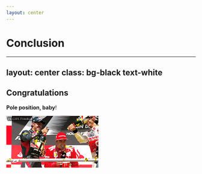 ```yaml
---
layout: center
---
```



# Conclusion

---
layout: center
class: bg-black text-white
---

## Congratulations

**Pole position, baby**!

<img src="/podium.gif">
